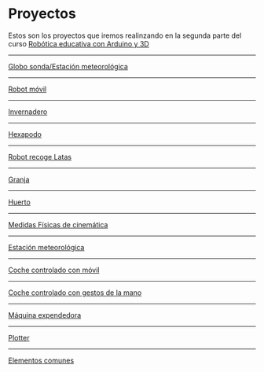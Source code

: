 # Proyectos

Estos son los proyectos que iremos realinzando en la segunda parte del curso
[Robótica educativa con Arduino y 3D](https://github.com/javacasm/Robotica-Educativa-Arduino-y-3D/blob/master/Rob%C3%B3tica%20educativa-%20proyectos%20con%20Arduino%20y%203D.md)


* * *

[Globo sonda/Estación meteorológica](https://github.com/javacasm/Robotica-Educativa-Arduino-y-3D/blob/master/proyectos/globo.md)

* * *

[Robot móvil](https://github.com/javacasm/Robotica-Educativa-Arduino-y-3D/blob/master/proyectos/robot.md)

* * *

[Invernadero](https://github.com/javacasm/Robotica-Educativa-Arduino-y-3D/blob/master/proyectos/invernadero.md)

* * *

[Hexapodo](./Hexapodo.md)

* * *

[Robot recoge Latas](./RobotRecogeLatas.md)

* * *

[Granja](./Granja.md)

* * *

[Huerto](./Huerto.md)

* * *

[Medidas Físicas de cinemática](./Fisica.md)

* * *

[Estación meteorológica](./EstacionMeteo.md)

* * *

[Coche controlado con móvil](./cochemovil.md)

* * *

[Coche controlado con gestos de la mano](./cochemano.md)

* * *

[Máquina expendedora](./maquinaexpendedora)

* * *

[Plotter](./plotter.md)

* * *
[Elementos comunes](https://github.com/javacasm/Robotica-Educativa-Arduino-y-3D/blob/master/proyectos/comunes.md)
